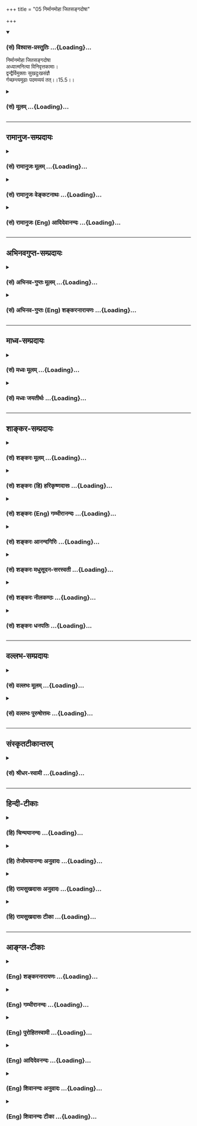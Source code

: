 +++
title = "05 निर्मानमोहा जितसङ्गदोषा"

+++
<div class="js_include" newlevelforh1="3" title="(सं) विश्वास-प्रस्तुतिः" unfilled url="/purANam_vaiShNavam/mahAbhAratam/06-bhIShma-parva/03-bhagavad-gItA-parva/saMskRtam/vishvAsa-prastutiH/15_puruShottama-yogaH/05_nirmAnamohA_jitas.md">
<details open><summary><h3>(सं) विश्वास-प्रस्तुतिः ...{Loading}...</h3></summary>

निर्मानमोहा जितसङ्गदोषा  
अध्यात्मनित्या विनिवृत्तकामाः।  
द्वन्द्वैर्विमुक्ताः सुखदुःखसंज्ञै  
र्गच्छन्त्यमूढाः पदमव्ययं तत्।।15.5।।
</details>
</div>
<div class="js_include collapsed" newlevelforh1="3" title="(सं) मूलम्" unfilled url="/purANam_vaiShNavam/mahAbhAratam/06-bhIShma-parva/03-bhagavad-gItA-parva/saMskRtam/mUlam/15_puruShottama-yogaH/05_nirmAnamohA_jitas.md">
<details><summary><h3>(सं) मूलम् ...{Loading}...</h3></summary>

निर्मानमोहा जितसङ्गदोषा  
अध्यात्मनित्या विनिवृत्तकामाः।  
द्वन्द्वैर्विमुक्ताः सुखदुःखसंज्ञै  
र्गच्छन्त्यमूढाः पदमव्ययं तत्।।15.5।।
</details>
</div>


_________________
## रामानुज-सम्प्रदायः
<div class="js_include collapsed" newlevelforh1="3" title="(सं) रामानुजः मूलम्" unfilled url="/purANam_vaiShNavam/mahAbhAratam/06-bhIShma-parva/03-bhagavad-gItA-parva/saMskRtam/rAmAnujaH/mUlam/15_puruShottama-yogaH/05_nirmAnamohA_jitas.md">
<details><summary><h3>(सं) रामानुजः मूलम् ...{Loading}...</h3></summary>

।।15.5।। एवं मां शरणम् उपगम्य **निर्मानमोहाः** --
निर्गतानात्मात्माभिमानरूपमोहाः; **जितसङ्गदोषाः** --
जितगुणमयभोगसङ्गाख्यदोषाः **अध्यात्मनित्याः** -- आत्मनि यद् ज्ञानं तद्
अध्यात्मम् आत्मध्याननिरताः; **विनिवृत्त**तदितरकामाः **सुखदुःखसंज्ञैः**
**द्वन्द्वैः** च **विमुक्ताः अमूढाः** आत्मानात्मस्वभावज्ञाः **तत् अव्ययं
पदं गच्छन्ति** अनवच्छिन्नज्ञानाकारम् आत्मानं यथावस्थितं प्राप्नुवन्ति।
**मां शरणम्** उपागतानां मत्प्रसादाद् एव ताः सर्वाः प्रवृत्तयः सुशक्याः
सिद्धिपर्यन्ता भवन्ति इत्यर्थः।

</details>
</div>
<div class="js_include collapsed" newlevelforh1="3" title="(सं) रामानुजः वेङ्कटनाथः" unfilled url="/purANam_vaiShNavam/mahAbhAratam/06-bhIShma-parva/03-bhagavad-gItA-parva/saMskRtam/rAmAnujaH/venkaTanAthaH/15_puruShottama-yogaH/05_nirmAnamohA_jitas.md">
<details><summary><h3>(सं) रामानुजः वेङ्कटनाथः ...{Loading}...</h3></summary>

\[15.5\] इत्यादिसमनन्तरग्रन्थानुसन्धानेनाहअज्ञानादिनिवृत्तय इति।
आद्यत्वं पूर्वोक्तप्रकारं तच्छब्देन स्थाप्यत इत्याहमयेति।
यदाज्ञातिलङ्घनाद्बन्धः; स एव हि प्रसादितो मोचक इत्यभिप्रायेणैवकारः।
तत्प्रपञ्चनरूपस्ययतः प्रवृत्तिः
इत्यादेर्महदादिसृष्टिमात्रपरत्वव्युदासायेममेवार्थ प्रपत्तिवाक्ये
प्रागुक्तं स्मारयतिउक्तं हीति। तेषामेवानुकम्पार्थं \[11।10\]मच्चित्तः
सर्वदुर्गाणि मत्प्रसादात्तरिष्यसि \[18।58\]मामेकं शरणं व्रज \[18।66\]
इत्यादिकमपि भाव्यम्। अत्र प्रसृतादिशब्दैः सत्यत्वस्यैव प्रतीतेः;
परेषामिन्द्रजालदृष्टान्तः शब्दस्वारस्येन प्रत्यक्षादिभिश्च बाधितः।
छन्दोवदृषीणां प्रयोगानुमतेःप्रपद्येत् इति परस्मैपदम्। तत्र ह्यभिमतं
पाठान्तरमर्थान्तरं चाह -- पप्रद्येत्यादिना। उत्तमपुरुषत्वे
वाक्यानन्वयात्इयतः इति पदच्छेदः। एवं च शङ्कायाः साक्षादिदमुत्तरं
स्यादिति भावः। इयच्छब्दस्यात्र प्रकृतसाकल्यपरत्वमाहअज्ञाननिवृत्त्यादेः
कृत्स्नस्येति। पुरुषव्यापारविषयत्वायसाधनभूतेत्युक्तम्। षष्ठ्यभिहितं
सम्बन्धसामान्यमिह साध्यसाधनभावरूपविशेषे विश्रान्तमिति भावः। प्रसृता
पुराणी इत्यनेन शिष्टाचारप्रदर्शनमभिमतमित्याह -- पुरातनानामिति। तदेव
विवृणोतिपुरातना हीति।  
  
।।15.5।। अस्मिन्नर्थेनिर्मानमोहाः इत्याद्यनन्तरवाक्यमपियतः \[15।4\]
इत्युक्तस्य विवरणतया सुसङ्गतमित्यभिप्रायेणाह -- एवमिति। अत्र
सामर्थ्यात्सङ्गनिवृत्तेः कारणं निर्मानमोहत्वमिति तदनुरूपं व्याख्याति --
निर्गतानात्मात्माभिमानरूपमोहा इति। अमूढाः इति पृथगुक्तेरत्र
मानमोहमेलनव्याख्यानमयुक्तमिति भावः। आत्मसङ्गव्यवच्छेदायगुणमयेति
विशेषणम्। जितसङ्गत्वफलमध्यात्मनित्यत्वम् तच्चअध्यात्मज्ञाननित्यत्वम्
\[13।12\] इति प्रागुक्तं तदाह -- आत्मनि यज्ज्ञानमिति। योगकाले
नैरन्तर्येणोत्थानकालेऽपि प्राचुर्येणाध्यात्मज्ञाननिरतत्वम्। स्वादुतमे
स्वात्मज्ञाने निरतत्वात्तदितरकामनिवृत्तिः। विनिवृत्तकामत्वमिह विशेषतो
निवृत्तकामत्वं तच्च विषयसन्निधावप्युपेक्षकत्वम्।
सङ्गकामयोर्हेतुहेतुमद्भावस्य पूर्वोक्तत्वाच्चापुनरुक्तिः। सुखदुःखसंज्ञैः
अनुकूलप्रतिकूलभावैरित्यर्थः। इदं चोपायदशाविवक्षायां द्वन्द्वतितिक्षापरम्
फलदशापरत्वे दुःखात्यन्तनिवृत्तिपरम्। त्रिभिर्गुणमयैर्भावैरेभिः सर्वमिदं
जगत्। मोहितम् \[7।13\] इत्युक्तमायातरणादिहामूढत्वम्; तच्च
देहात्मभ्रमनिवृत्तेःनिर्मानमोहाः
इत्यनेनोक्तत्वात्तद्व्यतिरिक्तात्मानात्मविषयसमस्तभ्रमनिषेधरूपमित्यभिप्रायेणाहआत्मानात्मस्वभावज्ञा
इति। यद्वा मोहहेतुनिवृत्तिलक्षकोऽत्रामूढशब्दः;
अन्योन्यव्यावर्तकासाधारणधर्मप्रतीत्या ह्यात्मानात्मैक्यमोहो निवर्तनीय
इति भावः। स्वरूपतो निर्विकारत्वादात्मनां व्ययो ज्ञानसङ्कोचविकासरूपः
तन्निषेधफलितमाह -- अनवच्छिन्नज्ञानाकारमिति। पद्यत इति
पदंप्रापणीयस्तथैवात्मा प्रक्षीणाशेषभावनः \[वि.पु.6।7।93\] इति
परिशुद्धात्मनोऽपि परमात्मवत् प्राप्यत्वात् पदत्वम्। न चात्र परमात्मा
पदशब्दाभिप्रेतः; अनन्तरश्लोके तस्यैव तच्छब्दपरामृष्टस्यमम धाम इति
व्यधिकरणनिर्देशात्। न च पदशब्दधामशब्दयोरिह
दिव्यस्थानविषयत्वं;परिमार्गितव्यम् \[15।4\] इति
तस्यान्वेषणीयत्वविध्ययोगात्। तस्य हि फलतयाऽस्तीति ज्ञातव्यत्वमात्रं
नत्वात्मवत् समाधिपर्यन्तगवेषणास्पदत्वम्। मम धाम इति निर्दिष्टस्यैव हि
संसारावस्थाममैवांशः \[15।7\] इत्यादिनोच्यते। अन्यथा
परस्थानप्रतिपादनानन्तरंममैवांशः इति बद्धावस्थजीवनिर्देशोऽपि नातीव सङ्गत
इति भावः। उक्तशङ्कापरिहारतयातमेव इत्यादेः पिण्डितं तात्पर्यमाह -- मां
शरणमिति।  
  

</details>
</div>
<div class="js_include collapsed" newlevelforh1="3" title="(सं) रामानुजः (Eng) आदिदेवानन्दः" unfilled url="/purANam_vaiShNavam/mahAbhAratam/06-bhIShma-parva/03-bhagavad-gItA-parva/saMskRtam/rAmAnujaH/english/AdidevAnandaH/15_puruShottama-yogaH/05_nirmAnamohA_jitas.md">
<details><summary><h3>(सं) रामानुजः (Eng) आदिदेवानन्दः ...{Loading}...</h3></summary>

15.5 Thus, when they have taken refute in Me, become free from 'perverse
notions conerning the self', namely, become free from the delusion in
the form of misconceiving the non-self (body) as the self; 'victorious
over the evil of attachment', namely, victorious over the evil known as
attachment to sense-objects consisting of the Gunas; 'ever devoted to
self', namely completely absorbed in the knowledge of the self which is
called Adhyatma or knowledge about the self; when they have 'turned away
from desires' other than this self-knowledge; when they are liberated
from 'dualities called pleasure and pain' - such 'undeluded souls',
namely, those who are able to discern the natures of self and non-self,
attain to that 'imperishable status'. They attain the self as It is, in
the form of infinite knowledge. Conseently for those who seek refuge in
Me, all actions become easy of performance till perfection is attained
by My grace.

</details>
</div>


_________________
## अभिनवगुप्त-सम्प्रदायः
<div class="js_include collapsed" newlevelforh1="3" title="(सं) अभिनव-गुप्तः मूलम्" unfilled url="/purANam_vaiShNavam/mahAbhAratam/06-bhIShma-parva/03-bhagavad-gItA-parva/saMskRtam/abhinava-guptaH/mUlam/15_puruShottama-yogaH/05_nirmAnamohA_jitas.md">
<details><summary><h3>(सं) अभिनव-गुप्तः मूलम् ...{Loading}...</h3></summary>

।।15.3 -- 15.5।। न रूपमित्यादि अव्ययं तदित्यन्तम्। तं छित्त्वेति।
विशेष्ये क्रियाऽभिधीयमाना सामर्थ्यादत्र विशेषणपदमुपादत्ते दण्डी
प्रैष्याननुब्रूयात् इति विधिवत्। तेन अधोरूढानि मूलानि अस्य छिन्द्यादिति।
तत् पदं प्रशान्तम् अव्ययं पदं तदेव।

</details>
</div>
<div class="js_include collapsed" newlevelforh1="3" title="(सं) अभिनव-गुप्तः (Eng) शङ्करनारायणः" unfilled url="/purANam_vaiShNavam/mahAbhAratam/06-bhIShma-parva/03-bhagavad-gItA-parva/saMskRtam/abhinava-guptaH/english/shankaranArAyaNaH/15_puruShottama-yogaH/05_nirmAnamohA_jitas.md">
<details><summary><h3>(सं) अभिनव-गुप्तः (Eng) शङ्करनारायणः ...{Loading}...</h3></summary>

15.3-5 Na rupam., upto avyayam tat. Cutting this \[tree\] etc. Here the
action \[of cutting\] mentioned with regard to the alified one \[viz৷৷
the tree\] appropriates for itself, the place (or word) of alification
\[viz. the root below\], just as in the case of the injunction : 'Let
the man-with-stick recite the Praisa hymns. By this way \[we get the
meaning\] : 'Let him cut off the roots tha are grown below. That Abode :
The absolutely Tranil One. The changeless Abode is nothing but That.

</details>
</div>


_________________
## माध्व-सम्प्रदायः
<div class="js_include collapsed" newlevelforh1="3" title="(सं) मध्वः मूलम्" unfilled url="/purANam_vaiShNavam/mahAbhAratam/06-bhIShma-parva/03-bhagavad-gItA-parva/saMskRtam/madhvaH/mUlam/15_puruShottama-yogaH/05_nirmAnamohA_jitas.md">
<details><summary><h3>(सं) मध्वः मूलम् ...{Loading}...</h3></summary>

।।15.5।। साधनान्तरमाह -- निर्मानेति।

</details>
</div>
<div class="js_include collapsed" newlevelforh1="3" title="(सं) मध्वः जयतीर्थः" unfilled url="/purANam_vaiShNavam/mahAbhAratam/06-bhIShma-parva/03-bhagavad-gItA-parva/saMskRtam/madhvaH/jayatIrthaH/15_puruShottama-yogaH/05_nirmAnamohA_jitas.md">
<details><summary><h3>(सं) मध्वः जयतीर्थः ...{Loading}...</h3></summary>

।।15.5।। तर्हि ब्रह्मज्ञानसाधनं विश्वविमर्शस्तत्र साधनं च
तत्प्रतिपत्तिरिति समस्तमुक्तं किमुत्तरेण इत्यत आह -- **साधनान्तरमि**ति।

</details>
</div>


_________________
## शाङ्कर-सम्प्रदायः
<div class="js_include collapsed" newlevelforh1="3" title="(सं) शङ्करः मूलम्" unfilled url="/purANam_vaiShNavam/mahAbhAratam/06-bhIShma-parva/03-bhagavad-gItA-parva/saMskRtam/shankaraH/mUlam/15_puruShottama-yogaH/05_nirmAnamohA_jitas.md">
<details><summary><h3>(सं) शङ्करः मूलम् ...{Loading}...</h3></summary>

।।15.5।। --,**निर्मानमोहाः** मानश्च मोहश्च मानमोहौ; तौ निर्गतौ येभ्यः ते
निर्मानमोहाः मानमोहवर्जिताः। **जितसङ्गदोषाः** सङ्ग एव दोषः सङ्गदोषः;
जितः सङ्गदोषः यैः ते जितसङ्गदोषाः। **अध्यात्मनित्याः**
परमात्मस्वरूपालोचननित्याः तत्पराः। **विनिवृत्तकामाः** विशेषतो निर्लेपेन
निवृत्ताः कामाः येषां ते विनिवृत्तकामाः यतयः संन्यासिनः **द्वन्द्वैः**
प्रियाप्रियादिभिः **विमुक्ताः सुखदुःखसंज्ञैः** परित्यक्ताः **गच्छन्ति
अमूढाः** मोहवर्जिताः **पदम् अव्ययं तत्** यथोक्तम्।। तदेव पदं पुनः
विशेष्यते --,

</details>
</div>
<div class="js_include collapsed" newlevelforh1="3" title="(सं) शङ्करः (हि) हरिकृष्णदासः" unfilled url="/purANam_vaiShNavam/mahAbhAratam/06-bhIShma-parva/03-bhagavad-gItA-parva/saMskRtam/shankaraH/hindI/harikRShNadAsaH/15_puruShottama-yogaH/05_nirmAnamohA_jitas.md">
<details><summary><h3>(सं) शङ्करः (हि) हरिकृष्णदासः ...{Loading}...</h3></summary>

।।15.5।। उस परमपदको कैसे पुरुष प्राप्त करते हैं सो कहते हैं --, जो
मानमोहसे मुक्त हैं -- जिनका अभिमान और अज्ञान नष्ट हो गया है; ऐसे जो
मानमोह से रहित हैं; जो,जितसङ्गदोष हैं -- जिन्होंने आसक्तिरूप दोषको जीत
लिया है; जो नित्य अध्यात्मविचारमें लगे हुए हैं -- सदा परमात्माके
स्वरूपकी आलोचना करनेमें तत्पर हैं; जो कामनासे रहित हैं -- जिनकी समस्त
कामनाएँ निर्लेपभावसे ( मूलसहित ) निवृत्त हो गयी हैं; ऐसे यति -- संन्यासी
जो कि सुखदुःख नामक प्रिय और अप्रिय आदि द्वन्द्वोंसे छूटे हुए हैं; वे
मोहरहित ज्ञानी; उस उपर्युक्त अविनाशी पदको पाते हैं।

</details>
</div>
<div class="js_include collapsed" newlevelforh1="3" title="(सं) शङ्करः (Eng) गम्भीरानन्दः" unfilled url="/purANam_vaiShNavam/mahAbhAratam/06-bhIShma-parva/03-bhagavad-gItA-parva/saMskRtam/shankaraH/english/gambhIrAnandaH/15_puruShottama-yogaH/05_nirmAnamohA_jitas.md">
<details><summary><h3>(सं) शङ्करः (Eng) गम्भीरानन्दः ...{Loading}...</h3></summary>

15.5 Amudhah, the wise ones, who are devoid of delusion; who are
nirmana-mohah, free from (nir) pride (mana) and non-discrimination
(moha); jita-sanga-dosah, who have conered (jita) the evil (dosa) of
association (sanga)-association itself being the evil; those who have
conered that; adhyatma-nityah, who are ever devoted to spirituality,
ever engaged in reflecting on the nature of the supreme Self; engrossed
in that; \[Engrossed in hearing, reflecting and meditating on the
Self.\] vinivrtta-kamah, who are completely (vi) free from (nivrtta)
desires (kamah), whose desires have completely gone away without trace
(ni), the men of self-control, the monks; vimuktah, who are free from,
have got rid of; dvandvaih, the dualities-likes, dislikes, etc.;
sukha-duhkha-sanjnaih, called happiness and sorrow; gacchanti, reach;
tat, that; avyayam, undecaying; padam, State, as has been described
above. The very State is being elaborated again:

</details>
</div>
<div class="js_include collapsed" newlevelforh1="3" title="(सं) शङ्करः आनन्दगिरिः" unfilled url="/purANam_vaiShNavam/mahAbhAratam/06-bhIShma-parva/03-bhagavad-gItA-parva/saMskRtam/shankaraH/AnandagiriH/15_puruShottama-yogaH/05_nirmAnamohA_jitas.md">
<details><summary><h3>(सं) शङ्करः आनन्दगिरिः ...{Loading}...</h3></summary>

।।15.5।। परिमार्गणपूर्वकं वैष्णवं पदं गच्छतामङ्गान्तराण्याकाङ्क्षापूर्वकं
कथयति -- **कथमित्यादिना।** मानोऽहंकारः; मोहस्त्वविवेकः; जितसङ्गदोषाः
शत्रुमित्रसंनिधावपि द्वेषप्रीतिवर्जिता इत्यर्थः। तत्परत्वं
श्रवणादिनिष्ठत्वं; संन्यासिनो वैराग्यद्वारा त्यक्तसर्वकर्माण इत्यर्थः।
आदिशब्देन तद्धेतुग्रहः। मोहवर्जितत्वमुक्तहेतुतः संजातसम्यग्धीत्वम्।

</details>
</div>
<div class="js_include collapsed" newlevelforh1="3" title="(सं) शङ्करः मधुसूदन-सरस्वती" unfilled url="/purANam_vaiShNavam/mahAbhAratam/06-bhIShma-parva/03-bhagavad-gItA-parva/saMskRtam/shankaraH/madhusUdana-sarasvatI/15_puruShottama-yogaH/05_nirmAnamohA_jitas.md">
<details><summary><h3>(सं) शङ्करः मधुसूदन-सरस्वती ...{Loading}...</h3></summary>

।।15.5।। परिमार्गणपूर्वकं वैष्णवं पदं गच्छतामङ्गान्तराण्याह --
निर्मानेति। मानोऽहंकारो गर्वो मोहस्त्वविवेको विपर्ययो वा ताभ्यां
निष्क्रान्ता निर्मानमोहास्तौ निर्गतौ येभ्यस्ते वा। तथाहंकाराविवेकाभ्यां
रहिता इति यावत्। जितसङ्गदोषाः प्रियाप्रियसंनिधावपि रागद्वेषवर्जिता इति
यावत्। अध्यात्मनित्याः परमात्मस्वरूपालोचनतत्पराः। विनिवृत्तकामाः विशेषतो
निरवशेषेण निवृत्ताः कामा विषयभोगा येषां ते। विवेकवैराग्यद्वारा
त्यक्तसर्वकर्माण इत्यर्थः। द्वन्द्वैः शीतोष्णक्षुत्पिपासादिभिः
सुखदुःखसंज्ञैः सुखदुःखहेतुत्वात्सुखदुःखनामकैः। सुखदुःखसङ्गैः इति
पाठान्तरे सुखदुःखाभ्यां सङ्गः संबन्धो येषां तैः
सुखदुःखसङ्गैर्द्वन्द्वैर्विमुक्ताः परित्यक्ता अमूढा
वेदान्तप्रमाणसंजातसम्यग्ज्ञाननिवारितात्मज्ञानाः तदव्ययं यथोक्तं पदं
गच्छन्ति।

</details>
</div>
<div class="js_include collapsed" newlevelforh1="3" title="(सं) शङ्करः नीलकण्ठः" unfilled url="/purANam_vaiShNavam/mahAbhAratam/06-bhIShma-parva/03-bhagavad-gItA-parva/saMskRtam/shankaraH/nIlakaNThaH/15_puruShottama-yogaH/05_nirmAnamohA_jitas.md">
<details><summary><h3>(सं) शङ्करः नीलकण्ठः ...{Loading}...</h3></summary>

।।15.5।। एवमैकान्तिकस्य सुखस्याच्छादकं संसाराश्वत्थं तच्छेदकमसङ्गशस्त्रं
चोक्त्वा तस्य सुखस्य प्राप्तावधिकारिणं तस्य स्वरूपं चाह द्वाभ्याम् --
**निर्मानेति।** मानो दर्पः। मोहो विपर्ययस्तद्रहिताः निर्मानमोहाः। जितः
सङ्गः कर्ताहमित्यभिमानः दोषो रागादिश्च यैस्ते जितसङ्गदोषाः। अध्यात्मं
आत्मनि नित्याः निष्ठावन्तः आत्मध्यानपरा इति यावत्। विनिवृत्तकामाः
त्यक्तसर्वपरिग्रहाः। द्वन्द्वैः सुखदुःखेत्युपलक्षणं शीतोष्णादीनामपि।
तैर्विमुक्तास्तितिक्षावन्त इत्यर्थः। अमूढाः विद्ययाऽविद्यानाशं कृतवन्तः।
तत्पदं अव्ययं अपुनरावृत्ति गच्छन्ति।

</details>
</div>
<div class="js_include collapsed" newlevelforh1="3" title="(सं) शङ्करः धनपतिः" unfilled url="/purANam_vaiShNavam/mahAbhAratam/06-bhIShma-parva/03-bhagavad-gItA-parva/saMskRtam/shankaraH/dhanapatiH/15_puruShottama-yogaH/05_nirmAnamohA_jitas.md">
<details><summary><h3>(सं) शङ्करः धनपतिः ...{Loading}...</h3></summary>

।।15.5।। कथंभूतास्तत्पदं गच्छन्तीत्याकाङ्क्षायां परिमार्गगपूर्वकं
तद्वैष्णवं पदं गच्छतां लक्षणान्याह -- निर्मानमोहा इति। अमूढाः
मोहेनानाद्यज्ञानेन रहिताः सभ्यग्ज्ञानवन्तः तद्यथोक्तमावृत्तिरहितं
वैष्णवं पदं मोक्षाख्यं गच्छन्ति मुक्ता भवन्ति। मानोऽहंकारो मोहोऽविवेकः
तौ निर्गतौ येभ्यः। अतए जितसङ्गदोषाः जितः पुत्रादिसङ्गएव दोषो यैः। यत इति
वा। शत्रुमित्रादिसन्निधावपि द्वेषप्रीतिवर्जिता इति भाष्यटीकाकृतः। अतएव
यतो वाध्यात्मनित्याः अध्यात्मनि परमात्मस्वरुपालो चने
नित्यास्तत्पराःब्रह्मसंस्थोऽभृतत्वमेतितन्निष्ठस्य मोक्षोपदेशात् इति
श्रुतिसूत्राभ्याम्। अतए यतो वा विनिवृत्तकामा विशेषतो वा सनारहिताः
निवृत्ताः कामा विषयाभिलाषा येषां ते। विनिवृत्तकामानां
परत्ववेद्यलक्षणमाह। द्वन्द्वैः प्रियाप्रियादिभूः सुखदुःखसंज्ञैः
विमुक्ताः स्वयमेवानायासेनैव परित्यक्ता येषां ते। विनिवृत्तकामानां
परत्ववेद्यलक्षणमाह। द्वन्द्वैः प्रियाप्रियादिभि सुखदुःखसंज्ञैः विमुक्ताः
स्वयमेवानायासेनैव परित्यक्ता एतादृशैर्लक्षणऐः संपन्ना अमूढा वैष्णवं पदं
गच्छन्ति। अतः तत्पदप्राप्तिमिच्छतामेतानि तत्प्राप्त्यङ्गानि
यत्नेनाभ्यसनीयानीति भावः।

</details>
</div>


_________________
## वल्लभ-सम्प्रदायः
<div class="js_include collapsed" newlevelforh1="3" title="(सं) वल्लभः मूलम्" unfilled url="/purANam_vaiShNavam/mahAbhAratam/06-bhIShma-parva/03-bhagavad-gItA-parva/saMskRtam/vallabhaH/mUlam/15_puruShottama-yogaH/05_nirmAnamohA_jitas.md">
<details><summary><h3>(सं) वल्लभः मूलम् ...{Loading}...</h3></summary>

।।15.5।। अन्यान्यपि साधनानि चाह -- निर्मानेति। मानमोहराहित्यं
सङ्गदोषराहित्यं अध्यात्मज्ञाननित्यत्वं निवृत्तकामत्वं
सुखदुःखादिद्वन्द्वरहितत्वं चेति। साधनसम्पन्नास्तद्विष्णोः परमं पदं
सर्वदोषरहितं व्यापि वैकुण्ठात्मकमक्षरं ब्रह्माख्यं यान्तीत्यर्थः।

</details>
</div>
<div class="js_include collapsed" newlevelforh1="3" title="(सं) वल्लभः पुरुषोत्तमः" unfilled url="/purANam_vaiShNavam/mahAbhAratam/06-bhIShma-parva/03-bhagavad-gItA-parva/saMskRtam/vallabhaH/puruShottamaH/15_puruShottama-yogaH/05_nirmAnamohA_jitas.md">
<details><summary><h3>(सं) वल्लभः पुरुषोत्तमः ...{Loading}...</h3></summary>

  
  
।।15.5।। शरणागतिं विना दोषानिवृत्तौ तत्प्राप्तिर्न भवेदिति शरणागतौ च
स्यादेवेत्यन्यथा अनिवृत्तित्वाद्दोषनिरूपणपूर्वकं तद्रहितानां
तत्पदप्राप्तिरुच्यते -- निर्मानमोहा इति। निर्गतौ मानमोहौ येषां ते।
मानस्तु भगवत्सम्बन्धजः; मोहः स्वरूपाज्ञानात्मकः। तथा जितः सङ्गदोषः
अवैष्णवादिसङ्गदोषो यैः। अध्यात्मनित्याः
भगवत्स्वरूपतत्त्वविचारपरिनिष्ठिताः। विनिवृत्तकामाः विशेषेण मनसा
विचारराहित्येन विनिवृत्तः कामो येभ्यः। सुखदुःखसंज्ञैः
सांसारिकैर्द्वन्द्वैर्विमुक्ताः। अमूढाः भगवत्परिचिन्तनेन मोहरहिताः;
तदव्ययं नित्यं पदं गच्छन्ति। यत एतद्दोषरहिता उक्तगुणवन्तश्च गच्छन्ति
तद्द्वयमपि शरणातिरिक्तसाधनासाध्यं तस्मात् शरणं प्रपद्य इति
शरणगमनमन्वेषणप्रकार इत्यर्थः।  
  

</details>
</div>


_________________
## संस्कृतटीकान्तरम्
<div class="js_include collapsed" newlevelforh1="3" title="(सं) श्रीधर-स्वामी" unfilled url="/purANam_vaiShNavam/mahAbhAratam/06-bhIShma-parva/03-bhagavad-gItA-parva/saMskRtam/shrIdhara-svAmI/15_puruShottama-yogaH/05_nirmAnamohA_jitas.md">
<details><summary><h3>(सं) श्रीधर-स्वामी ...{Loading}...</h3></summary>

।।15.5।। तत्प्राप्तौ साधनान्तराणि दर्शयन्नाह **-- निर्मानेति।** निर्गतौ
मानमोहावहंकारमिथ्याभिनिवेशौ येभ्यस्ते; जितः पुत्रादिसङ्गरूपो दोषो
यैस्ते; अध्यात्मे आत्मज्ञाने नित्याः परिनिष्ठिताः; विशेषेण निवृत्तः कामो
येभ्यस्ते; सुखदुःखहेतुत्वात् सुखदुःखसंज्ञानि शीतोष्णादीनि द्वन्द्वानि
तैर्विमुक्ताः; अतएवामूढाः निवृत्ताविद्याः सन्तस्तदव्ययं पदं वैष्णवं
गच्छन्ति।

</details>
</div>


_________________
## हिन्दी-टीकाः
<div class="js_include collapsed" newlevelforh1="3" title="(हि) चिन्मयानन्दः" unfilled url="/purANam_vaiShNavam/mahAbhAratam/06-bhIShma-parva/03-bhagavad-gItA-parva/hindI/chinmayAnandaH/15_puruShottama-yogaH/05_nirmAnamohA_jitas.md">
<details><summary><h3>(हि) चिन्मयानन्दः ...{Loading}...</h3></summary>

।।15.5।। भारत में दर्शनशास्त्र आचार के लिये है; प्रचारमात्र के लिए नहीं।
इस ज्ञान की पूर्णता साक्षात् अनुभव करने में है। यही कारण है कि हमारे
धर्मशास्त्रों तथा अध्यात्म के प्रकरण ग्रन्थों में जीवन के लक्ष्य का तथा
उसकी प्राप्ति के उपायों का अत्यन्त विस्तृत विवेचन मिलता है। किसी भी
लक्ष्य को पाने के लिए कुछ आवश्यक योग्यताएं होती हैं; जिनके बिना मनुष्य
उस लक्ष्य को प्राप्त नहीं कर सकता है। अत आत्मज्ञान भी कुछ विशिष्ट गुणों
के से सम्पन्न अधिकारी को ही पूर्णत प्राप्त हो सकता है। उन गुणों का
निर्देश इस श्लोक में किया गया है। उत्साही और साहसी साधकों को इन गुणों का
सम्पादन करना चाहिये। भगवान् श्रीकृष्ण आश्वासन देते हैं कि साधन सम्पन्न
साधकों को अव्यय पद की प्राप्ति अवश्य होगी। वही कृत्कृत्यता और वही परम
पुरुषार्थ है। जो मान और मोह से रहित है मान का अर्थ है स्वयं को पूजनीय
व्यक्ति मानना। अपने महत्व का त्रुटिपूर्ण मूल्यांकन मान अथवा गर्व कहलाता
है। ऐसा मानी व्यक्ति अपने ऊपर मान को बनाये रखने का अनावश्यक भार या
उत्तरदायित्व ले लेता है। तत्पश्चात् उसके पास कभी समय ही नहीं होता कि वह
वास्तविक ज्ञान प्राप्त कर सके और अपने अवगुणों का त्याग कर सुसंस्कृत बन
सके। इसी प्रकार मोह का अर्थ है अविवेक। बाह्य जगत् की वस्तुओं;
व्यक्तियों; घटनाओं आदि को यथार्थत न समझ पाना मोह है। इसके कारण हम
वास्तविक जीवन की तात्कालिक समस्याओं का सामना करने के स्थान पर अपने ही
काल्पनिक जगत् में विचरण करते रहते हैं। अत आत्म्ाज्ञान के जिज्ञासुओं को
इन अवगुणों का सर्वथा त्याग करना चाहिये। जिन्होंने संग दोष को जीत लिया है
देह के साथ तादात्म्य कर केवल इन्द्रियों के विषयोपभोग में रमने का अर्थ;
स्वयं को जीवन की श्रेष्ठतर संभावनाओं से वंचित रखकर अपनी ही प्रवंचना करना
है। ऐसा मूढ़ व्यक्ति अत्यन्त विषयासक्त होता है। यह आसक्ति जितनी अधिक
होगी उतनी ही अधिक उसकी अनियंत्रित विषयाभिमुख प्रवृत्ति भी होगी। वह
विषयों का दास बनकर उनके परिवर्तनों और विनाश की लय पर नृत्य करता हुआ अपनी
शक्तियों का अपव्यय करता रहता है। ; फिर उसे आत्मानुभव की प्राप्ति कैसे हो
सकती है इसलिये जिन्होंने इस संग नामक दोष को जीत लिया है; वे ही पुरुष
मोक्ष के अधिकारी होते हैं। अध्यात्मनित्या मन का स्वभाव है किसी न किसी
वस्तु में आसक्त रहना। अत मन को बाह्य जगत् से विरत करने के लिये उसे
श्रेष्ठ और दिव्य आत्मस्वरूप में स्थित करने का प्रयत्न करना चाहिये।
मनुष्य का मन विधेयात्मक उपदेश का पालन कर सकता है; परन्तु शून्य में नहीं
रह सकता। सरल शब्दों में; तात्पर्य यह है कि उसे कुछ करने को कहा जा सकता
है; परन्तु यह नहीं कहा जा सकता कि कुछ मत करो। उदाहरणार्थ; यदि किसी
व्यक्ति से कहा जाये कि प्रातकाल जागने के साथ उसे अण्डे का स्मरण नहीं
करना चाहिये तो दूसरे दिन सर्वप्रथम उसे अण्डे का स्मरण होगा। परन्तु; इसके
स्थान पर उसे भगवान् नारायण का स्मरण करने को कहा जाये; तो अण्डे का स्मरण
होने का अवसर ही नहीं रह जाता। इसी प्रकार विषयासक्ति को जीतने के लिये सतत
आत्मानुसंधान करते रहना चाहिये। जिनकी कामनाएं पूर्णत निवृत्त हो चुकी हैं
जब तक बाह्य जगत् के सम्बन्ध में यह धारणा बनी रहेगी कि वह सत्य है और
उसमें सुख है; तब तक कामनाओं का त्याग होना संभव ही नहीं है। अत हमें
विचारपूर्वक जगत् के मिथ्यात्व का निश्चय करना चाहिये और यह भी जानना
चाहिये कि सुख तो आत्मा का स्वरूप है; विषयों का धर्म नहीं। ऐसे दृढ़
निश्चय से कामनायें निवृत्त हो सकती हैं। इच्छाओं के अभाव में मन स्वत
शान्त हो जाता है। जो पुरुष सुखदुख नामक द्वन्द्वों से विमुक्त हो गये हैं
मनुष्य कभी भी जगत् का वस्तुनिष्ठ दर्शन नहीं करता है। वह जगत् की वस्तुओं
को प्रिय और अप्रिय दो भागों में विभाजित कर देता है। इस द्वन्द्व से
उत्पन्न होती है प्रिय की ओर प्रवृत्ति और अप्रिय से निवृत्ति। तत्पश्चात्;
यदि प्रिय की प्राप्ति हो तो सुख; अन्यथा दुख होता है। दुर्भाग्य से मनुष्य
के राग और द्वेष भी सदैव परिवर्तित होते रहते हैं। इस कारण कल जिस वस्तु को
वह सुख का साधन समझता था; आज उसी वस्तु को वह दुखदायी समझता है। इस प्रकार;
मन की तरंगों में जो व्यक्ति फँसा रहता है; वह इन द्वन्द्वों से कभी मुक्त
नहीं हो सकता। इसलिये साधक को अपने व्यक्तिगत राग और द्वेष को सर्वथा
समाप्त कर देना चाहिये। इस श्लोक के अन्त में भगवान् श्रीकृष्ण की यह
निश्चयात्मक और आशावादी घोषणा है कि ऐसे सम्मोहरहित योग्य अधिकारी साधक
अव्यय पद को प्राप्त होते हैं। इस घोषणा की शैली में एक आदेश की दृढ़ता है।
उपाधियों से अवच्छिन्न आत्मा यह संसारी दुर्भाग्यशाली मनुष्य है और
उपाधिविवर्जित मनुष्य ही सच्चिदानन्दस्वरूप आत्मा है। यही अपरोक्षानुभूति
है। उस अव्यय पद की ही विशेषता अगले श्लोक में वर्णित है।

</details>
</div>
<div class="js_include collapsed" newlevelforh1="3" title="(हि) तेजोमयानन्दः अनुवादः" unfilled url="/purANam_vaiShNavam/mahAbhAratam/06-bhIShma-parva/03-bhagavad-gItA-parva/hindI/tejomayAnandaH/anuvAdaH/15_puruShottama-yogaH/05_nirmAnamohA_jitas.md">
<details><summary><h3>(हि) तेजोमयानन्दः अनुवादः ...{Loading}...</h3></summary>

।।15.5।। जिनका मान और मोह निवृत्त हो गया है, जिन्होंने संगदोष को जीत
लिया है, जो अध्यात्म में स्थित हैं जिनकी कामनाएं निवृत्त हो चुकी हैं और
जो सुख-दु:ख नामक द्वन्द्वों से विमुक्त हो गये हैं, ऐसे सम्मोह रहित
ज्ञानीजन उस अव्यय पद को प्राप्त होते हैं।।

</details>
</div>
<div class="js_include collapsed" newlevelforh1="3" title="(हि) रामसुखदासः अनुवादः" unfilled url="/purANam_vaiShNavam/mahAbhAratam/06-bhIShma-parva/03-bhagavad-gItA-parva/hindI/rAmasukhadAsaH/anuvAdaH/15_puruShottama-yogaH/05_nirmAnamohA_jitas.md">
<details><summary><h3>(हि) रामसुखदासः अनुवादः ...{Loading}...</h3></summary>

।।15.5।। जो मान और मोहसे रहित हो गये हैं, जिन्होंने आसक्तिसे होनेवाले
दोषोंको जीत लिया है, जो नित्य-निरन्तर परमात्मामें ही लगे हुए हैं, जो
(अपनी दृष्टिसे) सम्पूर्ण कामनाओंसे रहित हो गये हैं, जो सुख-दुःखरूप
द्वन्द्वोंसे मुक्त हो गये हैं, ऐसे (ऊँची स्थितिवाले) मोहरहित साधक भक्त
उस अविनाशी परमपद-(परमात्मा-) को प्राप्त होते हैं।

</details>
</div>
<div class="js_include collapsed" newlevelforh1="3" title="(हि) रामसुखदासः टीका" unfilled url="/purANam_vaiShNavam/mahAbhAratam/06-bhIShma-parva/03-bhagavad-gItA-parva/hindI/rAmasukhadAsaH/TIkA/15_puruShottama-yogaH/05_nirmAnamohA_jitas.md">
<details><summary><h3>(हि) रामसुखदासः टीका ...{Loading}...</h3></summary>

।।15.5।।***व्याख्या --***  **निर्मानमोहाः --** शरीरमें मैंमेरापन
होनेसे ही मान; आदरसत्कारकी इच्छा होती है। शरीरसे अपना सम्बन्ध माननेके
कारण ही मनुष्य शरीरके मानआदरको भूलसे स्वयंका मानआदर मान लेता है और फँस
जाता है। जिन भक्तोंका केवल भगवान्में ही अपनापन होता है; उनका शरीरमें
मैंमेरापन नहीं रहता अतः वे शरीरके मानआदरसे प्रसन्न नहीं होते। एकमात्र
भगवान्के शरण होनेपर उनका शरीरसे मोह नहीं रहता; फिर मानआदरकी इच्छा उनमें
हो ही कैसे सकती हैकेवल भगवान्का ही उद्देश्य; ध्येय होनेसे और केवल
भगवान्के ही शरण; परायण रहनेसे वे भक्त संसारसे विमुख हो जाते हैं। अतः
उनमें संसारका मोह नहीं रहता।**जितसङ्गदोषाः --** भगवान्में आकर्षण होना
प्रेम और संसारमें आकर्षण होना आसक्ति कहलाती है। ममता; स्पृहा; वासना; आशा
आदि दोष आसक्तिके कारण ही होते हैं। केवल भगवान्के ही परायण होनेके कारण
भक्तोंकी सांसारिक भोगोंमें आसक्ति नहीं रहती। आसक्ति न रहनेके कारण भक्त
आसक्तिसे होनेवाले ममता आदि दोषोंको जीत लेते हैं। आसक्ति प्राप्त और
अप्राप्त -- दोनोंकी होती है किन्तु कामना अप्राप्तकी ही होती है। इसलिये
इस श्लोकमें,**विनिवृत्तकामाः** पद अलगसे आया है।  
  
**अध्यात्मनित्याः --** केवल भगवान्के ही शरण रहनेसे भक्तोंकी अहंता बदल
जाती है। मैं भगवान्का हूँ और भगवान् मेरे हैं; मैं संसारका नहीं हूँ और
संसार मेरा नहीं है -- इस प्रकार अहंता बदलनेसे उनकी स्थिति निरन्तर
भगवान्में ही रहती है **(टिप्पणी प₀ 754)**। कारण कि मनुष्यकी जैसी अहंता
होती है; उसकी स्थिति वहाँ ही होती है। जैसे मनुष्य जन्मके अनुसार अपनेको
ब्राह्मण मानता है; तो उसकी ब्राह्मणपनकी मान्यता नित्यनिरन्तर रहती है
अर्थात् वह नित्यनिरन्तर ब्राह्मणपनमें स्थित रहता है; चाहे याद करे या न
करे। ऐसे ही जो भक्त अपन सम्बन्ध केवल भगवान्के साथ ही मानते हैं; वे
नित्यनिरन्तर भगवान्में ही स्थित रहते हैं।**विनिवृत्तकामाः --** संसारका
ध्येय; लक्ष्य रहनेसे ही संसारकी वस्तु; परिस्थिति आदिकी कामना होती है
अर्थात् अमुक वस्तु; व्यक्ति आदि मुझे मिल जाय -- इस तरह अप्राप्तकी कामना
होती है। परन्तु जिन भक्तोंका सांसारिक वस्तु आदिको प्राप्त करनेका
उद्देश्य है ही नहीं; वे कामनाओंसे सर्वथा रहित हो जाते हैं। शरीरमें ममता
होनेसे कामना पैदा हो जाती है कि मेरा शरीर स्वस्थ्य रहे; बीमार न हो जाय
शरीर हृष्टपुष्ट रहे; कमजोर न हो जाय। इसीसे सांसारिक धन; पदार्थ; मकान
आदिकी अनके कामनाएँ पैदा होती हैं। शरीर आदिमें ममता न रहनेसे भक्तोंकी
कामनाएँ मिट जाती हैं। भक्तोंका यह अनुभव होता है कि शरीर; इन्द्रियाँ; मन;
बुद्धि और अहम् (मैंपन) -- ये सभी भगवान्के ही हैं। भगवान्के सिवाय उनका
अपना कुछ होता ही नहीं। ऐसे भक्तोंकी सम्पूर्ण कामनाएँ विशेष और
निःशेषरूपसे नष्ट हो जाती हैं। इसलिये उन्हें यहाँ **विनिवृत्तकामाः** कहा
गया है।  
  
**विशेष बात**  
  
वास्तवमें शरीर आदिका वियोग तो प्रतिक्षण हो ही रहा है। साधकको प्रतिक्षण
होनेवाले इस वियोगको स्वीकारमात्र करना है। इन वियुक्त होनेवाले पदार्थोंसे
संयोग माननेसे ही कामनाएँ पैदा होती हैं। जन्मसे लेकर आजतक निरन्तर हमारी
प्राणशक्ति नष्ट हो रही है और शरीरसे प्रतिक्षण वियोग हो रहा है। जब एक दिन
शरीर मर जायगा; तब लोग कहेंगे कि आज यह मर गया। वास्तवमें देखा जाय तो शरीर
आज नहीं मरा है; प्रत्युत प्रतिक्षण मरनेवाले शरीरका मरना आज समाप्त हुआ है
अतः कामनाओंसे निवृत्त होनेके लिये साधकको चाहिये कि वह प्रतिक्षण वियुक्त
होनेवाले शरीरादि पदार्थोंको स्थिर मानकर उनसे कभी अपना सम्बन्ध न माने।  
  
वास्तवमें कामनाओंकी पूर्ति कभी होती ही नहीं। जबतक एक कामना पूरी होती हुई
दीखती है; तबतक दूसरी अनेक कामनाएँ उत्पन्न हो जाती हैं। उन कामनाओंसे जब
किसी एक कामनाकी पूर्ति होनेपर मनुष्यको सुख प्रतीत होता है; तब वह दूसरी
कामनाओंकी पूर्तिके लिये चेष्टा करने लग जाता है। परन्तु यह नियम है कि
चाहे कितने ही भोगपदार्थ मिल जायँ; पर कामनाओँकी पूर्ति कभी हो ही नहीं
सकती। कामनाओंकी पूर्तिके सुखभोगसे नयीनयी कामनाएँ पैदा होती रहती हैं --
**जिमि प्रतिलाभ लोभ अधिकाई।** संसारके सम्पूर्ण व्यक्ति; पदार्थ एक साथ
मिलकर एक व्यक्तिकी भी कामनाओंकी पूर्ति नहीं कर सकते; फिर सीमित
पदार्थोंकी कामना करके सुखकी आशा रखना महान् भूल ही है। कामनाओंके रहते हुए
कभी शान्ति नहीं मिल सकती -- **स शान्तिमाप्नोति न कामकामी** (गीता 2। 70)।
अतः कामनाओंकी निवृत्ति ही परमशान्तिका उपाय है। इसलिये कामनाओंकी निवृत्ति
ही करना चाहिये; न कि पूर्तिकी चेष्टा। सांसारिक भोगपदार्थोंके मिलनेसे सुख
होता है -- यह मान्यता कर लेनसे ही कामना पैदा होती है। यह कामना जितनी तेज
होगी; उस पदार्थके मिलनेमें उतना ही सुख होगा। वास्तवमें कामनाकी पूर्तिसे
सुख नहीं,होता। जब मनुष्य किसी पदार्थके अभावका दुःख मानकर कामना करके उस
पदार्थका मनसे सम्बन्ध जोड़ लेता है; तब उस पदार्थके मिलनेपर अर्थात् उस
पदार्थका मनसे सम्बन्धविच्छेद होनेपर (अभावकी मान्यताका दुःख मिट जानेपर)
सुख प्रतीत होता है। यदि वह पहलेसे ही कामना न करे तो पदार्थके मिलनेपर सुख
और न मिलनेपर दुःख होगा ही नहीं। मूलमें कामनाकी सत्ता है ही नहीं क्योंकि
जब काम्यपदार्थकी ही स्वतन्त्र सत्ता नहीं है; तब उसकी कामना कैसे रह सकती
है इसलिये सभी साधक निष्काम होनेमें समर्थ हैं।**द्वन्द्वैर्विमुक्ताः
सुखदुःखसंज्ञैः --** वे भक्त सुखदुःख; हर्षशोक; रागद्वेष आदि द्वन्द्वोंसे
रहित हो जाते हैं। कारण कि उनके सामने अनुकूलप्रतिकूल जो भी परिस्थिति आती
है; उसको वे भगवान्का ही दिया हुआ प्रसाद मानते हैं। उनकी दृष्टि केवल
भगवत्कृपापर ही रहती है; अनुकूलप्रतिकूल परिस्थितिपर नहीं। अतः जो कुछ होता
है; वह हमारे प्यारे प्रभुका ही मंगलमय विधान है -- ऐसा भाव होनेसे उनके
द्वन्द्व सुगमतापूर्वक मिट जाते हैं।  
  
भगवान् सबके सुहृद् हैं -- **सुहृदं सर्वभूतानाम्** (गीता 5। 29)। उनके
द्वारा अपने अंश(जीवात्मा) का कभी अहित हो ही नहीं सकता। उनके मंगलमय
विधानसे जो भी परिस्थिति हमारे सामने आती है; वह हमारे परमहितके लिये ही
होती है। इसलिये भक्त भगवान्के विधानमें परम प्रसन्न रहते हैं। शरीर;
इन्द्रियाँ; मन; बुद्धिको अनुकूलप्रतिकूल परिस्थितिका ज्ञान होनेपर भी ऐसी
परिस्थिति क्यों आ गयी ऐसी परिस्थिति आती रहे आदि विकार; द्वन्द्व उनमें
नहीं होते।  
  
**विशेष बात**  
  
द्वन्द्व (रागद्वेषादि) ही विषमता है; जिनसे सब प्रकारके पाप पैदा होते
हैं। अतः विषमताका त्याग करनेके लिये साधकको नाशवान् पदार्थोंके माने हुए
महत्त्वको अन्तःकरणसे निकाल देना चाहिये। द्वन्द्वके दो भेद हैं --  
  
(1) **स्थूल (व्यावहारिक) द्वन्द्व --** सुखदुःख; अनुकूलताप्रतिकूलता आदि
स्थूल द्वन्द्व हैं। प्राणी सुख; अनुकूलता आदिकी इच्छा तो करते हैं; पर
दुःख; प्रतिकूलता आदिकी इच्छा नहीं करते। यह स्थूल द्वन्द्व मनुष्य; पशु;
पक्षी; वृक्ष आदि सभीमें देखनेमें आता है।  
  
(2) **सूक्ष्म (आध्यात्मिक) द्वन्द्व --** यद्यपि अपनी उपासना और उपास्यको
सर्वश्रेष्ठ मानकर उसको आदर (महत्त्व) देना आवश्यक एवं लाभप्रद है; तथापि
दूसरोंकी उपासना और उपास्यको नीचा बताकर उसका खण्डन; निन्दा आदि करना
सूक्ष्म द्वन्द्व है जो साधकके लिये हानिकारक है। वास्तवमें सभी उपासनाओंका
एकमात्र उद्देश्य संसार(जडता) से सर्वथा सम्बन्धविच्छेद करना है। साधकोंकी
रुचि; श्रद्धाविश्वास और योग्यताके अनुसार उपासनाओंमें भिन्नता होती है;
जिसका होना उचित भी है। अतः साधकको उपासनाओंकी भिन्नतापर दृष्टि न रखकर
उद्देश्यकी अभिन्नतापर ही दृष्टि रखनी चाहिये। दूसरेकी उपासनाको न देखकर
अपनी उपासनामें तत्परतापूर्वक लगे रहनेसे उपासनासम्बन्धी सूक्ष्म द्वन्द्व
स्वतः मिट जाता है।  
  
गीतामें स्थूल द्वन्द्व को **मोहकलिलम्** (2। 52) और सूक्ष्म द्वन्द्व को
**श्रुतिविप्रतिपन्ना (टिप्पणी प₀ 755)** (2। 53) पदोंसे कहा गया है।
साधकके अन्तःकरणमें जबतक संसार(जडता) का सम्बन्ध या महत्त्व रहता है; तभीतक
ये द्वन्द्व रहते हैं। स्थूल द्वन्द्व संसारको विशेषरूपसे सत्ता और महत्ता
देता है। अतः स्थूल,द्वन्द्व को मिटाना बहुत जरूरी है। जबतक मूढ़ता रहती
है; तभीतक द्वन्द्व रहते हैं। वास्तवमें देखा जाय तो अपनेमें द्वन्द्व
मानना ही मूढ़ता है। रागद्वेष; सुखदुःख; हर्षशोक आदि द्वन्द्व अन्तःकरणमें
होते हैं; स्वयं(अपने स्वरूप) में नहीं। अन्तःकरण जड है; और स्वयं चेतन एवं
जडका प्रकाशक है। अतः अन्तःकरणसे स्वयं का सम्बन्ध है ही नहीं। केवल
मान्यतासे ही यह सम्बन्ध प्रतीत होता है। यह सभीका अनुभव है कि सुखदुःखादि
द्वन्द्वोंके आनेपर हम तो वही रहते हैं। ऐसा नहीं होता कि सुख आनेपर हम और
होते हैं तथा दुःख आनेपर और। परन्तु मूढ़तावश इन सुखदुःखादिसे मिलकर सुखी
और दुःखी होने लगते हैं। यदि हम इन आनेजानेवालोंसे न मिलकर अपने स्वरूपमें
स्थित (स्वस्थ) रहें; तो सुखदुःखादि द्वन्द्वोंसे स्वतः रहित हो जायँगे।
इसलिये साधकको बदलनेवाली अर्थात् आनेजानेवाली अवस्थाओँ(सुखदुःख;
हर्षशोकादि) पर दृष्टि न रखकर कभी न बदलनेवाले अपने स्वरूपपर ही दृष्टि
रखनी चाहिये; जो सब अवस्थाओंसे अतीत है।  
  
गीतामें भगवान्ने रागद्वेष आदि द्वन्द्वोंसे मुक्त होनेका बड़ा सुगम उपाय
बताया है कि अनुकूलताप्रतिकूलतामें रागद्वेष छिपे हुए हैं। उनसे बचनेके
लिये साधकको केवल इतनी सावधानी रखनी है कि वह इनके वशमें न हो (गीता 3।
34)। तात्पर्य यह है कि रागद्वेष दीखनेपर भी साधक इनके वशीभूत होकर तदनुसार
क्रिया न करे क्योंकि क्रिया करनेसे ही ये पुष्ट होते हैं।**गच्छन्त्यमूढाः
पदमव्ययं तत् --** आनेजानेवाले पदार्थोंको प्राप्त करनेकी इच्छा या चेष्टा
करना तथा उनसे सुखीदुःखी होना मूढ़ता है। वास्तवमें संसार निरन्तर
परिवर्तनशील है और परमात्मा नित्य रहनेवाला है। परमात्माकी सत्तासे ही
संसारकी सत्ता दीखती है। परन्तु अविनाशी परमात्मा और विनाशी संसारकी
सत्ताको मिलाकर संसार है ऐसा मान लेना मूढ़ता है।  
  
जिस प्रकार मूढ़ (अज्ञानी) मनुष्योंको संसार है ऐसा स्पष्ट दिखायी देता है;
उसी प्रकार अमूढ़ (मोहरहित) भक्तोंको परमात्मा है ऐसा स्पष्ट अनुभव होता
है। संसार जैसा दिखायी देता है; वैसा ही है -- इस प्रकार संसारको स्थायी
मान लेना मूढ़ता (मोह) है। जिनकी यह मूढ़ता चली गयी; उन भक्तोंको यहाँ
अमूढाः कहा गया है। मूढ़ता चले जानेके बाद सुखदुःखका असर नहीं पड़ता। जिसपर
सुखदुःख आदि द्वन्द्वोंका असर नहीं पड़ता; वह मुक्तिका पात्र होता है (गीता
2। 15)। इसीलिये इस श्लोकमें भगवान्ने दो बार मूढ़ताके त्यागकी बात
**(निर्मानमोहाः** और **अमूढाः)** कहकर मूढ़ताके त्यागपर विशेष जोर दिया
है।  
  
मूढ़ता अर्थात् मोह दो प्रकारका होता है -- (1) परमात्माकी ओर न लगकर
संसारमें ही लग जाना और (2) परमात्माको ठीक तरहसे न जानना। इस श्लोकमें
पहले **निर्मानमोहाः** पदसे संसारका मोह चले जानेकी बात कही है और यहाँ
**अमूढाः (टिप्पणी प₀ 756)** पदसे परमात्माको ठीक तरहसे जान लेनेकी बात कही
है। जिस परमात्माको इसी अध्यायके पहले श्लोकमें **ऊर्ध्वमूलम्** पदसे कहा
गया तथा जिस परमपदरूप परमात्माकी खोज करनेके लिये चौथे श्लोकमें प्रेरणा की
गयी और आगे छठे श्लोकमें जिसकी महिमाका वर्णन किया गया है; उसी परमात्मरूप
परमपदको यहाँ **अव्ययम् पदम्** कहा है। जो ऊँची स्थितिके साधक भक्त मान;
मोह; ममता आदि दोषोंसे सर्वथा रहित हो जाते हैं; वे उस अविनाशी परमपदको
अवश्य प्राप्त होते हैं; जिसको प्राप्त कर लेनेपर मनुष्य लौटकर नाशवान्
संसारमें नहीं आता। वास्तवमें तो मनुष्यमात्र उस पदको स्वतः प्राप्त है; पर
उधर दृष्टि न रहनेसे उसको वैसा अनुभव नहीं होता। ,इसे एक उदाहरणसे समझना
चाहिये। हम रेलगाड़ीसे यात्रा कर रहे हैं। हमारी गाड़ी एक स्टेशनपर रुक
जाती है। हमारी गाड़ीके पास (दूसरी पटरीपर) खड़ी हुई दूसरी गाड़ी सहसा चलने
लगती है। उस समय (उस चलती हुई गाड़ीपर दृष्टि रहनेसे) भ्रमसे हमें अपनी
गाड़ी चलती हुई दीखने लगती है। परन्तु जब हम वहाँसे अपनी दृष्टि हटाकर
स्टेशनकी तरफ देखते हैं; तब पता लगता है कि हमारी गाड़ी तो ज्योंकीत्यों
(अपने स्थानपर) खड़ी हुई है। इसी प्रकार संसारसे सम्बन्ध होनेपर मनुष्य
अपनेको संसारकी तरह क्रियाशील (आनेजानेवाला) देखने लगता है। पर जब वह
संसारसे दृष्टि हटाकर अपने स्वरूपको देखता है; तो उसको पता लगता है कि मैं
स्वयं तो ज्योंकात्यों ही हूँ।  
  
***सम्बन्ध --***  पूर्वश्लोकमें वर्णित जिस अविनाशी पदको भक्तलोग
प्राप्त होते हैं; वह अविनाशी पद कैसा है -- इसका भगवान् विवेचन करते हैं।

</details>
</div>


_________________
## आङ्ग्ल-टीकाः
<div class="js_include collapsed" newlevelforh1="3" title="(Eng) शङ्करनारायणः" unfilled url="/purANam_vaiShNavam/mahAbhAratam/06-bhIShma-parva/03-bhagavad-gItA-parva/english/shankaranArAyaNaH/15_puruShottama-yogaH/05_nirmAnamohA_jitas.md">
<details><summary><h3>(Eng) शङ्करनारायणः ...{Loading}...</h3></summary>

15.5. Those who are rid of pride and delusion; have put down the evils
of attachment; remain constantly in their own nature of the Self; have
their desires completely departed; and are fully liberated from the
pairs known as pleasures and pains-these undeluded men go to that
changeless Abode.

</details>
</div>
<div class="js_include collapsed" newlevelforh1="3" title="(Eng) गम्भीरानन्दः" unfilled url="/purANam_vaiShNavam/mahAbhAratam/06-bhIShma-parva/03-bhagavad-gItA-parva/english/gambhIrAnandaH/15_puruShottama-yogaH/05_nirmAnamohA_jitas.md">
<details><summary><h3>(Eng) गम्भीरानन्दः ...{Loading}...</h3></summary>

15.5 The wise ones who are free from pride and non-discrimination, who
have conered the evil of association, \[Hatred and love arising from
association with foes and friends.\] who are ever devoted to
spirituality, completely free from desires, free from the dualities
called happiness and sorrow, reach that undecaying State.

</details>
</div>
<div class="js_include collapsed" newlevelforh1="3" title="(Eng) पुरोहितस्वामी" unfilled url="/purANam_vaiShNavam/mahAbhAratam/06-bhIShma-parva/03-bhagavad-gItA-parva/english/purohitasvAmI/15_puruShottama-yogaH/05_nirmAnamohA_jitas.md">
<details><summary><h3>(Eng) पुरोहितस्वामी ...{Loading}...</h3></summary>

15.5 The wise attain Eternity when, freed from pride and delusion, they
have conquered their love for the things of sense; when, renouncing
desire and fixing their gaze on the Self, they have ceased to be tossed
to and fro by the opposing sensations, like pleasure and pain.

</details>
</div>
<div class="js_include collapsed" newlevelforh1="3" title="(Eng) आदिदेवनन्दः" unfilled url="/purANam_vaiShNavam/mahAbhAratam/06-bhIShma-parva/03-bhagavad-gItA-parva/english/AdidevanandaH/15_puruShottama-yogaH/05_nirmAnamohA_jitas.md">
<details><summary><h3>(Eng) आदिदेवनन्दः ...{Loading}...</h3></summary>

15.5 Without the delusion of perverse notions (concerning the self),
victorious over the evil of attachment, ever devoted to the self, turned
away from desires and liberated from dualities called pleasure and pain,
the undeluded go to that imperishable status.

</details>
</div>
<div class="js_include collapsed" newlevelforh1="3" title="(Eng) शिवानन्दः अनुवादः" unfilled url="/purANam_vaiShNavam/mahAbhAratam/06-bhIShma-parva/03-bhagavad-gItA-parva/english/shivAnandaH/anuvAdaH/15_puruShottama-yogaH/05_nirmAnamohA_jitas.md">
<details><summary><h3>(Eng) शिवानन्दः अनुवादः ...{Loading}...</h3></summary>

15.5 Free from pride and delusion, victorious over the evil of
attachment, dwelling constantly in the Self, their desires having
completely turned away, freed from the pairs of opposites known as
pleasure and pain, the undeluded reach the eternal goal.

</details>
</div>
<div class="js_include collapsed" newlevelforh1="3" title="(Eng) शिवानन्दः टीका" unfilled url="/purANam_vaiShNavam/mahAbhAratam/06-bhIShma-parva/03-bhagavad-gItA-parva/english/shivAnandaH/TIkA/15_puruShottama-yogaH/05_nirmAnamohA_jitas.md">
<details><summary><h3>(Eng) शिवानन्दः टीका ...{Loading}...</h3></summary>

15.5 निर्मानमोहाः free from pride and delusion; जितसङ्गदोषाः victorious
over the evil of attachment; अध्यात्मनित्याः dwelling constantly in the
Self; विनिवृत्तकामाः (their) desires having completely turned away;
द्वन्द्वैः from the pairs of opposites; विमुक्ताः freed; सुखदुःखसंज्ञैः
known as pleasure and pain; गच्छन्ति reach; अमूढाः the undeluded; पदम्
goal; अव्ययम् eternal; तत् That.Commentary Wherever there is pride there
is stiff egoism. Absence of discrimination between the Real and the
unreal is Moha. Perversion is Moha. Infatuation is Moha. Those who are
free from likes and dislikes even when they attain pleasant or
unpleasant objects have triumphed over the,evil of attachment. Kartritva
Abhimana or the idea I am the doer is Sanga. Likes and dislikes are the
Doshas or the evils. Heat and cold; pleasure and pain; honour and
dishonour; censure and praise; etc.; are the pairs of opposites. Only
those who have destroyed ignorance and who have attained the knowledge
of the Self reach the eternal goal.Adhyatmanityah Ever engaged in the
contemplation of the nature of Brahman or the Supreme
Being.Vinivrittakamah All the desires vanish in toto without leaving any
trace or taint behind. They who have reached this stage become Yatis or
Sannyasins. In the fire of wisdom all desires are burnt. As the birds
fly away from a tree which has caught fire; so do desires go away from
him.Tat That (the goal) described above.

</details>
</div>
